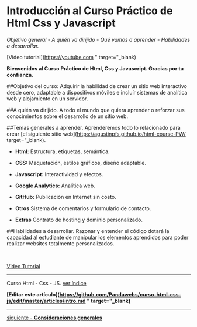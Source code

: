 # Introducción al Curso Práctico de Html Css y Javascript
*Objetivo general - A quién va dirijido - Qué vamos a aprender - Habilidades a desarrollar.*

[Video tutorial](https://youtube.com " target="_blank)

**Bienvenidos al Curso Práctico de Html, Css y Javascript. Gracias por tu confianza.**

##Objetivo del curso:
Adquirir la habilidad de crear un sitio web interactivo desde cero, adaptable a dispositivos móviles e incluír sistemas de analítica web y alojamiento en un servidor.

##A quién va dirijido.
A todo el mundo que quiera aprender o reforzar sus conocimientos sobre el desarrollo de un sitio web.

##Temas generales a aprender.
Aprenderemos todo lo relacionado para crear [el siguiente sitio web](https://agustinpfs.github.io/html-course-PW/ target="_blank).

- **Html:** Estructura, etiquetas, semántica.

- **CSS:** Maquetación, estilos gráficos, diseño adaptable.

- **Javascript:** Interactividad y efectos.

- **Google Analytics:** Analítica web.

- **GitHub:** Publicación en Internet sin costo.

- **Otros** Sistema de comentarios y formulario de contacto.

- **Extras** Contrato de hosting y dominio personalizado.


##Habilidades a desarrollar.
Razonar y entender el código dotará la capacidad al estudiante de manipular los elementos aprendidos para poder realizar websites totalmente personalizados.

<br>

[Video Tutorial](#)

<hr>

<span class="link-to-index-git">Curso Html - Css - JS. [ ver índice](http://pandawebs.net/curso-html-css-js/)</span>

<strong class="link-to-github">[Editar este artículo](https://github.com/Pandawebs/curso-html-css-js/edit/master/articles/intro.md " target="_blank)</strong>

<hr>

[siguiente - **Consideraciones generales**](https://github.com/Pandawebs/course-html-css-js/blob/master/articles/consideraciones-generales.md) 

